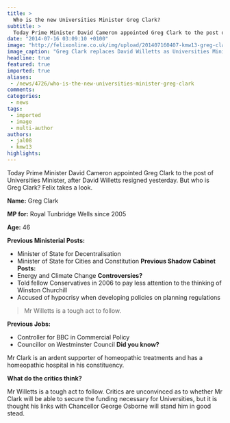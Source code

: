 ```yaml
---
title: >
  Who is the new Universities Minister Greg Clark?
subtitle: >
  Today Prime Minister David Cameron appointed Greg Clark to the post of Universities Minister, after David Willetts resigned yesterday. But who is Greg Clark? Felix takes a look.
date: "2014-07-16 03:09:10 +0100"
image: "http://felixonline.co.uk/img/upload/201407160407-kmw13-greg-clark_2005852c.jpg"
image_caption: "Greg Clark replaces David Willetts as Universities Minister"
headline: true
featured: true
imported: true
aliases:
 - /news/4726/who-is-the-new-universities-minister-greg-clark
comments:
categories:
 - news
tags:
 - imported
 - image
 - multi-author
authors:
 - jal08
 - kmw13
highlights:
---
```


Today Prime Minister David Cameron appointed Greg Clark to the post of Universities Minister, after David Willetts resigned yesterday. But who is Greg Clark? Felix takes a look.

__Name:__ Greg Clark

__MP for:__ Royal Tunbridge Wells since 2005

__Age:__ 46

__Previous Ministerial Posts:__
 - Minister of State for Decentralisation
 - Minister of State for Cities and Constitution
__Previous Shadow Cabinet Posts:__
 - Energy and Climate Change
__Controversies?__
 - Told fellow Conservatives in 2006 to pay less attention to the thinking of Winston Churchill
 - Accused of hypocrisy when developing policies on planning regulations

> Mr Willetts is a tough act to follow.

__Previous Jobs:__
 - Controller for BBC in Commercial Policy
 - Councillor on Westminster Council
__Did you know?__

Mr Clark is an ardent supporter of homeopathic treatments and has a homeopathic hospital in his constituency.

__What do the critics think?__

Mr Willetts is a tough act to follow. Critics are unconvinced as to whether Mr Clark will be able to secure the funding necessary for Universities, but it is thought his links with Chancellor George Osborne will stand him in good stead.

